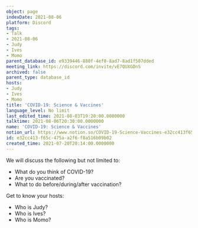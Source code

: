 ```yaml
---
object: page
indexDate: 2021-08-06
platform: Discord
tags:
- Talk
- 2021-08-06
- Judy
- Ives
- Momo
parent_database_id: e9339446-880f-4ef0-8ad7-8ad1f507dded
meeting_link: https://discord.com/invite/vE7QUXGDnS
archived: false
parent_type: database_id
hosts:
- Judy
- Ives
- Momo
title: 'COVID-19: Science & Vaccines'
language_level: No limit
last_edited_time: 2021-08-03T19:20:00.0000000
talktime: 2021-08-06T20:30:00.0000000
name: 'COVID-19: Science & Vaccines'
notion_url: https://www.notion.so/COVID-19-Science-Vaccines-e32cc413f65c475aa2f6f8a516b09b02
id: e32cc413-f65c-475a-a2f6-f8a516b09b02
created_time: 2021-07-20T20:14:00.0000000
---
```



We will discuss the following but not limited to:
   - What do you think of COVID-19?
   - Are you vaccinated?
   - What to do before/during/after vaccination?

Get to know your hosts:
   - Who is Judy?
   - Who is Ives?
   - Who is Momo?



